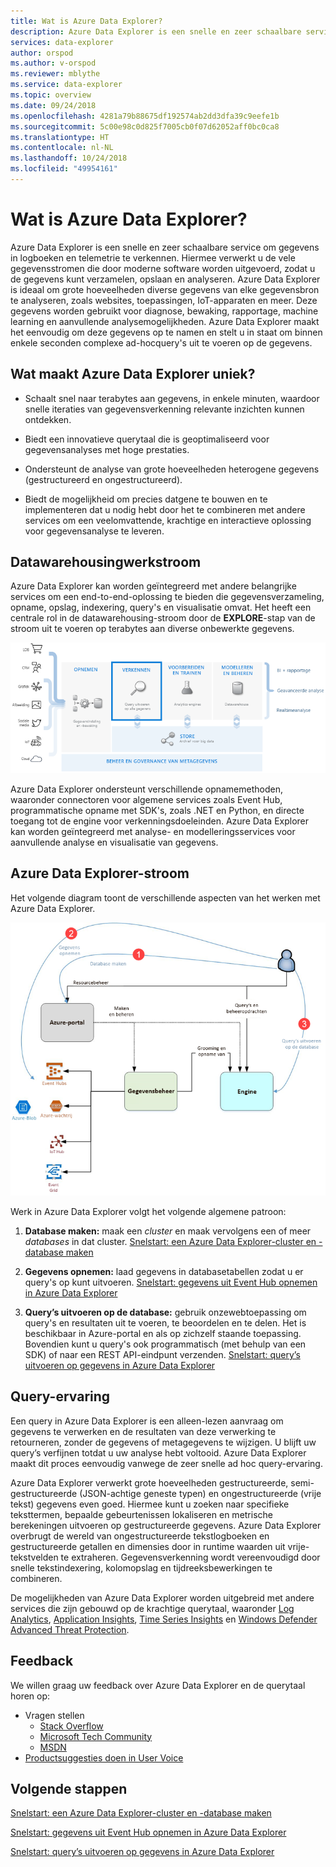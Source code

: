 ```yaml
---
title: Wat is Azure Data Explorer?
description: Azure Data Explorer is een snelle en zeer schaalbare service om gegevens in logboeken en telemetrie te verkennen.
services: data-explorer
author: orspod
ms.author: v-orspod
ms.reviewer: mblythe
ms.service: data-explorer
ms.topic: overview
ms.date: 09/24/2018
ms.openlocfilehash: 4281a79b88675df192574ab2dd3dfa39c9eefe1b
ms.sourcegitcommit: 5c00e98c0d825f7005cb0f07d62052aff0bc0ca8
ms.translationtype: HT
ms.contentlocale: nl-NL
ms.lasthandoff: 10/24/2018
ms.locfileid: "49954161"
---
```

# <a name="what-is-azure-data-explorer"></a>Wat is Azure Data Explorer?

Azure Data Explorer is een snelle en zeer schaalbare service om gegevens in logboeken en telemetrie te verkennen. Hiermee verwerkt u de vele gegevensstromen die door moderne software worden uitgevoerd, zodat u de gegevens kunt verzamelen, opslaan en analyseren. Azure Data Explorer is ideaal om grote hoeveelheden diverse gegevens van elke gegevensbron te analyseren, zoals websites, toepassingen, IoT-apparaten en meer. Deze gegevens worden gebruikt voor diagnose, bewaking, rapportage, machine learning en aanvullende analysemogelijkheden. Azure Data Explorer maakt het eenvoudig om deze gegevens op te namen en stelt u in staat om binnen enkele seconden complexe ad-hocquery's uit te voeren op de gegevens.

## <a name="what-makes-azure-data-explorer-unique"></a>Wat maakt Azure Data Explorer uniek?

- Schaalt snel naar terabytes aan gegevens, in enkele minuten, waardoor snelle iteraties van gegevensverkenning relevante inzichten kunnen ontdekken.

- Biedt een innovatieve querytaal die is geoptimaliseerd voor gegevensanalyses met hoge prestaties.

- Ondersteunt de analyse van grote hoeveelheden heterogene gegevens (gestructureerd en ongestructureerd).

- Biedt de mogelijkheid om precies datgene te bouwen en te implementeren dat u nodig hebt door het te combineren met andere services om een veel​​omvattende, krachtige en interactieve oplossing voor gegevensanalyse te leveren.

## <a name="data-warehousing-workflow"></a>Datawarehousingwerkstroom

Azure Data Explorer kan worden geïntegreerd met andere belangrijke services om een ​​end-to-end-oplossing te bieden die gegevensverzameling, opname, opslag, indexering, query's en visualisatie omvat. Het heeft een centrale rol in de datawarehousing-stroom door de **EXPLORE**-stap van de stroom uit te voeren op terabytes aan diverse onbewerkte gegevens.

![Datawarehousediagram](media/data-explorer-overview/data-warehouse.png)

Azure Data Explorer ondersteunt verschillende opnamemethoden, waaronder connectoren voor algemene services zoals Event Hub, programmatische opname met SDK's, zoals .NET en Python, en directe toegang tot de engine voor verkenningsdoeleinden. Azure Data Explorer kan worden geïntegreerd met analyse- en modelleringsservices voor aanvullende analyse en visualisatie van gegevens.

## <a name="azure-data-explorer-flow"></a>Azure Data Explorer-stroom

Het volgende diagram toont de verschillende aspecten van het werken met Azure Data Explorer.

![Azure Data Explorer-stroom](media/data-explorer-overview/workflow.png)

Werk in Azure Data Explorer volgt het volgende algemene patroon:

1. **Database maken:** maak een *cluster* en maak vervolgens een of meer *databases* in dat cluster. [Snelstart: een Azure Data Explorer-cluster en -database maken](create-cluster-database-portal.md)

1. **Gegevens opnemen:**  laad gegevens in databasetabellen zodat u er query's op kunt uitvoeren. [Snelstart: gegevens uit Event Hub opnemen in Azure Data Explorer](ingest-data-event-hub.md)

1. **Query’s uitvoeren op de database:**  gebruik onze ​​webtoepassing om query's en resultaten uit te voeren, te beoordelen en te delen. Het is beschikbaar in Azure-portal en als op zichzelf staande toepassing. Bovendien kunt u query's ook programmatisch (met behulp van een SDK) of naar een REST API-eindpunt verzenden. [Snelstart: query’s uitvoeren op gegevens in Azure Data Explorer](web-query-data.md)

## <a name="query-experience"></a>Query-ervaring

Een query in Azure Data Explorer is een alleen-lezen aanvraag om gegevens te verwerken en de resultaten van deze verwerking te retourneren, zonder de gegevens of metagegevens te wijzigen. U blijft uw query’s verfijnen totdat u uw analyse hebt voltooid. Azure Data Explorer maakt dit proces eenvoudig vanwege de zeer snelle ad hoc query-ervaring.

Azure Data Explorer verwerkt grote hoeveelheden gestructureerde, semi-gestructureerde (JSON-achtige geneste typen) en ongestructureerde (vrije tekst) gegevens even goed. Hiermee kunt u zoeken naar specifieke teksttermen, bepaalde gebeurtenissen lokaliseren en metrische berekeningen uitvoeren op gestructureerde gegevens. Azure Data Explorer overbrugt de wereld van ongestructureerde tekstlogboeken en gestructureerde getallen en dimensies door in runtime waarden uit vrije-tekstvelden te extraheren. Gegevensverkenning wordt vereenvoudigd door snelle tekstindexering, kolomopslag en tijdreeksbewerkingen te combineren.

De mogelijkheden van Azure Data Explorer worden uitgebreid met andere services die zijn gebouwd op de krachtige querytaal, waaronder [Log Analytics](/azure/log-analytics/), [Application Insights](/azure/application-insights/), [Time Series Insights](/azure/time-series-insights/) en [Windows Defender Advanced Threat Protection](/windows/security/threat-protection/windows-defender-atp/windows-defender-advanced-threat-protection/).

## <a name="feedback"></a>Feedback

We willen graag uw feedback over Azure Data Explorer en de querytaal horen op:

- Vragen stellen
  - [Stack Overflow](https://stackoverflow.com/questions/tagged/azure-data-explorer)
  - [Microsoft Tech Community](https://techcommunity.microsoft.com/t5/Azure-Data-Explorer/bd-p/Kusto)
  - [MSDN](https://social.msdn.microsoft.com/Forums/en-US/home?forum=AzureKusto)
- [Productsuggesties doen in User Voice](http://aka.ms/AzureDataExplorer.UserVoice)

## <a name="next-steps"></a>Volgende stappen

[Snelstart: een Azure Data Explorer-cluster en -database maken](create-cluster-database-portal.md)

[Snelstart: gegevens uit Event Hub opnemen in Azure Data Explorer](ingest-data-event-hub.md)

[Snelstart: query’s uitvoeren op gegevens in Azure Data Explorer](web-query-data.md)
